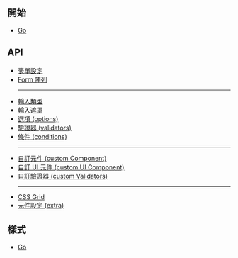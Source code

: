 ## 開始

- [Go](../v2.x.x/getting-started/getting-started_en.md)

## API

- [表單設定](../v2.x.x/api/api-form-config/api-form-config_zh-TW.md)
- [Form 陣列](../v2.x.x/api/api-form-array/api-form-array_en.md)
  <hr>
- [輸入類型](../v2.x.x/api/api-input-type/api-input-type_zh-TW.md)
- [輸入遮罩](../v2.x.x/api/api-input-mask/api-input-mask_zh-TW.md)
- [選項 (options)](../v2.x.x/api/api-options/api-options_zh-TW.md)
- [驗證器 (validators)](../v2.x.x/api/api-validators/api-validators_zh-TW.md)
- [條件 (conditions)](../v2.x.x/api/api-conditions/api-conditions_zh-TW.md)
  <hr>
- [自訂元件 (custom Component)](../v2.x.x/api/api-custom-component/api-custom-component_zh-TW.md)
- [自訂 UI 元件 (custom UI Component)](../v2.x.x/api/api-custom-ui-component/api-custom-ui-component_zh-TW.md)
- [自訂驗證器 (custom Validators)](../v2.x.x/api/api-validators/api-validators_zh-TW.md)
  <hr>
- [CSS Grid](../v2.x.x/api/api-css-grid/api-css-grid_en.md)
- [元件設定 (extra)](../v2.x.x/api/api-extra/api-extra_zh-TW.md)

## 樣式

- [Go](../v2.x.x/styling/styling_en.md)
